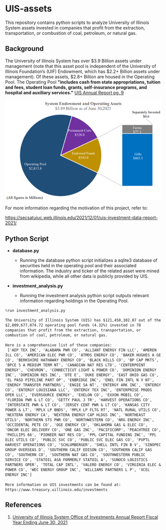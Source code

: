 # UIS-assets
This repository contains python scripts to analyze University of Illinois System assets invested in companies that profit from the extraction, transportation, or combustion of coal, petroleum, or natural gas.

## Background

The University of Illinois System has over $3.9 Billion assets under management (note that this asset pool is independent of the University of Illinois Foundation’s (UIF) Endowment, which has $2.2+ Billion assets under management). Of these assets, $2.8+ Billion are housed in the Operating Pool. The Operating Pool **"includes cash from state appropriations, tuition and fees, student loan funds, grants, self-insurance programs, and hospital and auxiliary services."** [UIS Annual Report pg. 9](https://www.treasury.uillinois.edu/userfiles/Servers/Server_338/file/Investments/FY21%20University%20System%20Investment%20Office%20Annual%20Report_ALL.pdf)

![image](https://github.com/kennykos/UIS-assets/blob/main/Images/opp_asset_distro.png)

For more information regarding the motivation of this project, refer to:

https://secsatuiuc.web.illinois.edu/2021/12/01/uis-investment-data-report-2021/


## Python Script

* **database.py**
    + Running the database python script initializes a sqlite3 database of securities held in the operating pool and their associated information. The industry and ticker of the related asset were mined from wikipedia, while all other data is publicly provided by UIS.

* **investment_analysis.py**
    + Running the investment analysis python script outputs relevant information regarding holdings in the Operating Pool.
    
```python
%run investment_analysis.py
```

    The University of Illinois System (UIS) has $121,458,102.87 out of the $2,809,677,874.72 operating pool funds (4.32%) invested in 78 companies that profit from the extraction, transportation, or combustion of coal, petroleum, or natural gas. 
    
    Here is a comprehensive list of these companies:  
     ['AEP TEX INC', 'ALABAMA PWR CO', 'ALLIANT ENERGY FIN LLC', 'AMEREN ILL CO', 'AMERICAN ELEC PWR CO', 'ATMOS ENERGY CO', 'BAKER HUGHES A GE CO', 'BERKSHIRE HATHAWAY ENERGY CO', 'BLACK HILLS CO', 'BP CAP MKTS', 'BPCE S A MEDIUM TERM NT', 'CANADIAN NAT RES LTD', 'CENTERPOINT ENERGY', 'CHEVRON', 'CONNECTICUT LIGHT & POWER CO', 'DOMINION ENERGY INC', 'DOMINION RES INC', 'DTE E', 'DUKE ENERGY', 'EAST OHIO GAS CO', 'EL PASO PIPELINE PART OP', 'ENBRIDGE INC', 'ENEL FIN INTL N V NT', 'ENERGY TRANSFER PARTNERS', 'ENGIE SA NT', 'ENTERGY ARK INC', 'ENTERGY CO', 'ENTERGY LOUISIANA LLC', 'ENTERGY TEX INC', 'ENTERPRISE PRODS OPER LLC', 'EVERSOURCE ENERGY', 'EXELON CO', 'EXXON MOBIL CO', 'FLORIDA PWR & LT CO', 'GETTY PAUL J TR', 'HARVEST OPERATIONS CO', 'INTERSTATE PWR & LT CO', 'JERSEY CENT PWR & LT CO', 'KANSAS CITY POWER & LT', 'MPLX LP BNDS', 'MPLX LP FLTG RT', 'NATL RURAL UTILS CO', 'NEXTERA ENERGY CA', 'NEXTERA ENERGY CAP HLDGS INC', 'NORTHEAST UTILS', 'NORTHERN STS PWR CO', 'NORTHWESTERN CO', 'NRG ENERGY INC', 'OCCIDENTAL PETE CO', 'OGE ENERGY CO', 'OKLAHOMA GAS & ELEC CO', 'ONCOR ELEC DELIVERY CO', 'ONE GAS INC', 'PACIFICORP', 'PEACHTREE CO', 'PHILLIPS 66', 'PIONEER NAT RES CO', 'PPL CAPITAL FUNDING INC', 'PPL ELEC UTILS CO', 'PUBLIC SVC CO', 'PUBLIC SVC ELEC GAS CO', 'PVPTL HARVEST OPERATIONS CO', 'SCHLUMBERGER', 'SHELL INTL FIN B V', 'SINOPEC GROUP OVERSEAS D', 'SOUTHERN CALIF EDISON CO', 'SOUTHERN CALIF GAS CO', 'SOUTHERN CO', 'SOUTHERN NAT GAS CO', 'SOUTHWESTERN PUBLIC SERVICE CO', 'STATOIL ASA FORMERLY STATOIL A', 'SUNOCO LOGISTICS PARTNERS OPER', 'TOTAL CAP INTL', 'VALERO ENERGY CO', 'VIRGINIA ELEC & POWER CO', 'WEC ENERGY GROUP INC', 'WILLIAMS PARTNERS L P', 'XCEL ENERGY INC'] 
    
    More information on UIS investments can be found at: https://www.treasury.uillinois.edu/investments

## References

1. [University of Illinois System Office of Investments Annual Report Fiscal Year Ending June 30, 2021](https://www.treasury.uillinois.edu/userfiles/Servers/Server_338/file/Investments/FY21%20University%20System%20Investment%20Office%20Annual%20Report_ALL.pdf)
